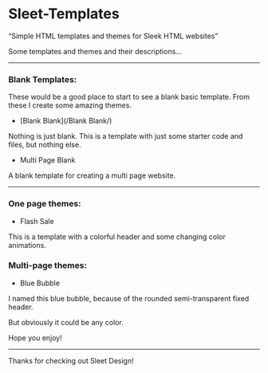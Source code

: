 # Sleet-Templates

“Simple HTML templates and themes for Sleek HTML websites”

Some templates and themes and their descriptions...

---

### Blank Templates:

These would be a good place to start to see a blank basic template.
From these I create some amazing themes.

- [Blank Blank](/Blank Blank/)

Nothing is just blank. This is a template with just some starter code and files, but nothing else.

- Multi Page Blank

A blank template for creating a multi page website.

---

### One page themes:

- Flash Sale

This is a template with a colorful header and some changing color animations.

### Multi-page themes:

- Blue Bubble

I named this blue bubble, because of the rounded semi-transparent fixed header.

But obviously it could be any color.

Hope you enjoy!

---

Thanks for checking out Sleet Design!
